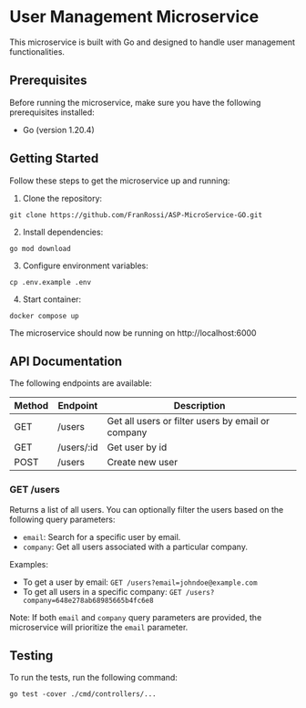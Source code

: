 # User Management Microservice

This microservice is built with Go and designed to handle user management functionalities.

## Prerequisites

Before running the microservice, make sure you have the following prerequisites installed:

- Go (version 1.20.4)


## Getting Started

Follow these steps to get the microservice up and running:

1. Clone the repository:

```shell
git clone https://github.com/FranRossi/ASP-MicroService-GO.git
```

2. Install dependencies:

```shell
go mod download
```

3. Configure environment variables:

```shell
cp .env.example .env
```

4. Start container:
    
```shell
docker compose up
```

The microservice should now be running on http://localhost:6000


## API Documentation

The following endpoints are available:

| Method | Endpoint | Description |
| --- | --- | --- |
| GET | /users | Get all users or filter users by email or company |
| GET | /users/:id | Get user by id |
| POST | /users | Create new user |

### GET /users

Returns a list of all users. You can optionally filter the users based on the following query parameters:

- `email`: Search for a specific user by email.
- `company`: Get all users associated with a particular company.

Examples:

- To get a user by email: `GET /users?email=johndoe@example.com`
- To get all users in a specific company: `GET /users?company=648e278ab68985665b4fc6e8`

Note: If both `email` and `company` query parameters are provided, the microservice will prioritize the `email` parameter.


## Testing

To run the tests, run the following command:

```shell
go test -cover ./cmd/controllers/...
```